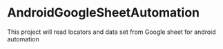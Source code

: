# AndroidGoogleSheetAutomation
This project will read locators and data set from Google sheet for android automation
